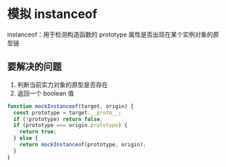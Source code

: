 # 模拟 instanceof

instanceof：用于检测构造函数的 prototype 属性是否出现在某个实例对象的原型链

## 要解决的问题

1. 判断当前实力对象的原型是否存在
2. 返回一个 boolean 值

```js
function mockInstanceof(target, origin) {
  const prototype = target.__proto__;
  if (!prototype) return false;
  if (prototype === origin.prototype) {
    return true;
  } else {
    return mockInstanceof(prototype, origin);
  }
}
```
